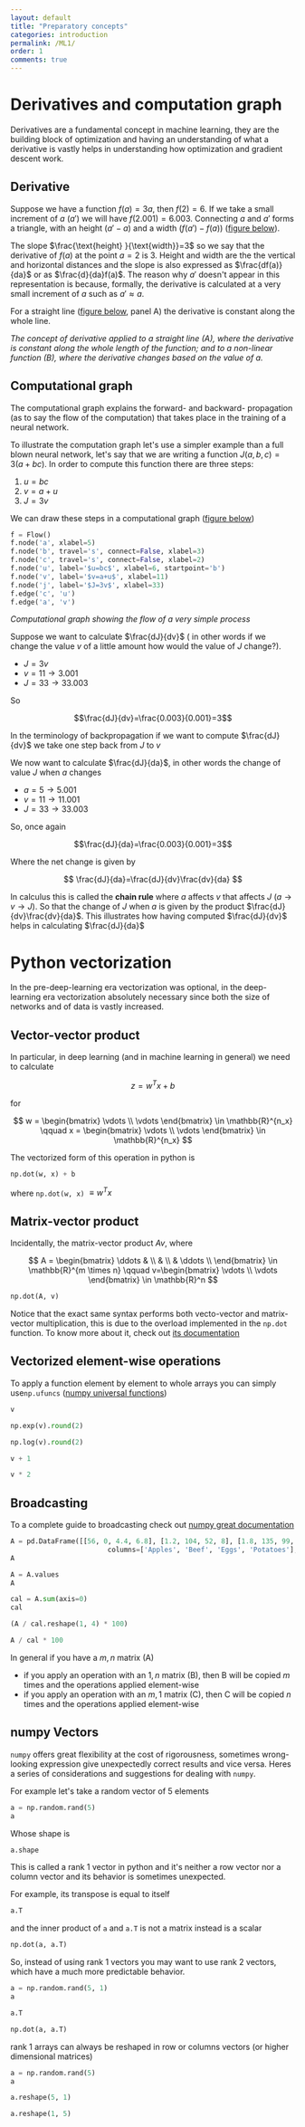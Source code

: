 ```yaml
---
layout: default
title: "Preparatory concepts"
categories: introduction
permalink: /ML1/
order: 1
comments: true
---
```


# Derivatives and computation graph
Derivatives are a fundamental concept in machine learning, they are the building block of optimization and having an understanding of what a derivative is vastly helps in understanding how optimization and gradient descent work.

## Derivative
Suppose we have a function $f(a) = 3a$, then $f(2) = 6$. If we take a small increment of $a$ ($a'$) we will have $f(2.001) = 6.003$. Connecting $a$ and $a'$ forms a triangle, with an height ($a'-a$) and a width ($f(a') - f(a)$) (<a href="#fig:derivative">figure below</a>).

The slope $\frac{\text{height} }{\text{width}}=3$ so we say that the derivative of $f(a)$ at the point $a=2$ is $3$. Height and width are the the vertical and horizontal distances and the slope is also expressed as $\frac{df(a)}{da}$ or as $\frac{d}{da}f(a)$. The reason why $a'$ doesn't appear in this representation is because, formally, the derivative is calculated at a very small increment of $a$ such as $a' \approx a$.

For a straight line (<a href="#fig:derivative">figure below</a>, panel A) the derivative is constant along the whole line.

<i id="fig:derivative">The concept of derivative applied to a straight line (A), where the derivative is constant along the whole length of the function; and to a non-linear function (B), where the derivative changes based on the value of $a$.</i>

## Computational graph
The computational graph explains the forward- and backward- propagation (as to say the flow of the computation) that takes place in the training of a neural network. 

To illustrate the computation graph let's use a simpler example than a full blown neural network, let's say that we are writing a function $J(a, b, c) = 3(a+bc)$. In order to compute this function there are three steps: 

1. $u = bc$
2. $v = a + u$
3. $J=3v$

We can draw these steps in a computational graph (<a href="#compgraph">figure below</a>)


```python
f = Flow()
f.node('a', xlabel=5)
f.node('b', travel='s', connect=False, xlabel=3)
f.node('c', travel='s', connect=False, xlabel=2)
f.node('u', label='$u=bc$', xlabel=6, startpoint='b')
f.node('v', label='$v=a+u$', xlabel=11)
f.node('j', label='$J=3v$', xlabel=33)
f.edge('c', 'u')
f.edge('a', 'v')
```

<i id="compgraph">Computational graph showing the flow of a very simple process</i>

Suppose we want to calculate $\frac{dJ}{dv}$ ( in other words if we change the value $v$ of a little amount how would the value of $J$ change?). 

* $J = 3v$
* $v = 11 \to 3.001$
* $J = 33 \to 33.003$

So 

$$\frac{dJ}{dv}=\frac{0.003}{0.001}=3$$

In the terminology of backpropagation if we want to compute $\frac{dJ}{dv}$ we take one step back from $J$ to $v$

We now want to calculate $\frac{dJ}{da}$, in other words the change of value $J$ when $a$ changes

* $a = 5 \to 5.001$
* $v = 11 \to 11.001$
* $J = 33 \to 33.003$

So, once again

$$\frac{dJ}{da}=\frac{0.003}{0.001}=3$$

Where the net change is given by 

$$
\frac{dJ}{da}=\frac{dJ}{dv}\frac{dv}{da}
$$


In calculus this is called the **chain rule** where $a$ affects $v$ that affects $J$ ($a\to v \to J$). So that the change of $J$ when $a$ is given by the product $\frac{dJ}{dv}\frac{dv}{da}$. This illustrates how having computed $\frac{dJ}{dv}$ helps in calculating $\frac{dJ}{da}$

# Python vectorization
In the pre-deep-learning era vectorization was optional, in the deep-learning era vectorization absolutely necessary since both the size of networks and of data is vastly increased.

## Vector-vector product
In particular, in deep learning (and in machine learning in general) we need to calculate 

$$
z = w^Tx+b
$$

for 

$$
w =
\begin{bmatrix}
\vdots \\ \vdots
\end{bmatrix} \in \mathbb{R}^{n_x}
\qquad 
x = \begin{bmatrix}
\vdots \\ \vdots
\end{bmatrix} \in \mathbb{R}^{n_x}
$$

The vectorized form of this operation in python is 


```python
np.dot(w, x) + b
```

where `np.dot(w, x)` $\equiv w^Tx$

## Matrix-vector product
Incidentally, the matrix-vector product $Av$, where 

$$
A = \begin{bmatrix}
\ddots &  \\
&   \\
&  \ddots \\
\end{bmatrix} \in \mathbb{R}^{m \times n} \qquad 
v=\begin{bmatrix}
\vdots \\ \vdots
\end{bmatrix} \in \mathbb{R}^n
$$


```python
np.dot(A, v)
```

Notice that the exact same syntax performs both vecto-vector and matrix-vector multiplication, this is due to the overload implemented in the `np.dot` function. To know more about it, check out [its documentation](https://numpy.org/doc/stable/reference/generated/numpy.dot.html)

## Vectorized element-wise operations
To apply a function element by element to whole arrays you can simply use`np.ufuncs` ([numpy universal functions](https://numpy.org/doc/stable/reference/generated/numpy.ufunc.html#numpy.ufunc))


```python
v
```


```python
np.exp(v).round(2)
```


```python
np.log(v).round(2)
```


```python
v + 1
```


```python
v * 2
```

## Broadcasting
To a complete guide to broadcasting check out [numpy great documentation](https://numpy.org/doc/stable/user/basics.broadcasting.html#:~:text=The%20term%20broadcasting%20describes%20how,that%20they%20have%20compatible%20shapes.&text=NumPy%20operations%20are%20usually%20done,element%2Dby%2Delement%20basis.)


```python
A = pd.DataFrame([[56, 0, 4.4, 6.8], [1.2, 104, 52, 8], [1.8, 135, 99, 0.9]], 
                        columns=['Apples', 'Beef', 'Eggs', 'Potatoes'], index=['Carb', 'Protein', 'Fat'])
A
```


```python
A = A.values
A
```


```python
cal = A.sum(axis=0)
cal
```


```python
(A / cal.reshape(1, 4) * 100)
```


```python
A / cal * 100
```

In general if you have a $m, n$ matrix (A) 

* if you apply an operation with an $1, n$ matrix (B), then B will be copied $m$ times and the operations applied element-wise
* if you apply an operation with an $m, 1$ matrix (C), then C will be copied $n$ times and the operations applied element-wise

## numpy Vectors
`numpy` offers great flexibility at the cost of rigorousness, sometimes wrong-looking expression give unexpectedly correct results and vice versa.
Heres a series of considerations and suggestions for dealing with `numpy`.

For example let's take a random vector of 5 elements


```python
a = np.random.rand(5)
a
```

Whose shape is


```python
a.shape
```

This is called a rank 1 vector in python and it's neither a row vector nor a column vector and its behavior is sometimes unexpected. 

For example, its transpose is equal to itself 


```python
a.T
```

and the inner product of `a` and `a.T` is not a matrix instead is a scalar


```python
np.dot(a, a.T)
```

So, instead of using rank 1 vectors you may want to use rank 2 vectors, which have a much more predictable behavior.


```python
a = np.random.rand(5, 1)
a
```


```python
a.T
```


```python
np.dot(a, a.T)
```

rank 1 arrays can always be reshaped in row or columns vectors (or higher dimensional matrices)


```python
a = np.random.rand(5)
a
```


```python
a.reshape(5, 1)
```


```python
a.reshape(1, 5)
```
